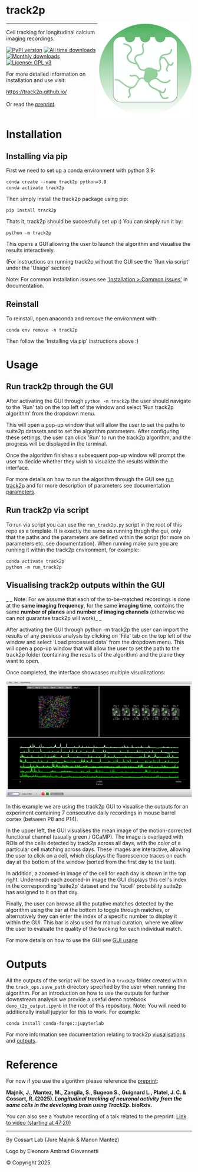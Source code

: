 # track2p <img src="track2p/resources/logo.png" width="256" align="right" vspace = "50">


<div style="width: 75%; height: 1px; background-color: black;"></div>

Cell tracking for longitudinal calcium imaging recordings.

[![PyPI version](https://img.shields.io/pypi/v/track2p)](https://pypi.org/project/track2p/)
[![All time downloads](https://static.pepy.tech/badge/track2p)](https://pepy.tech/project/track2p)
[![Monthly downloads](https://img.shields.io/pypi/dm/track2p)](https://pypi.org/project/track2p/)
[![License: GPL v3](https://img.shields.io/badge/License-GPLv3-blue.svg)](https://www.gnu.org/licenses/gpl-3.0)

For more detailed information on installation and use visit:

https://track2p.github.io/ 
<br/>
<br/>
Or read the [preprint](https://www.biorxiv.org/content/10.1101/2025.02.26.640367v1).
<br/>
<br/>

# Installation

## Installing via pip

First we need to set up a conda environment with python 3.9:

```
conda create --name track2p python=3.9
conda activate track2p
```

Then simply install the track2p package using pip:

```
pip install track2p
```

Thats it, track2p should be succesfully set up :)
You can simply run it by:

```
python -m track2p
```

This opens a GUI allowing the user to launch the algorithm and visualise the results interactively.

(For instructions on running track2p without the GUI see the 'Run via script' under the 'Usage' section)

Note: For common installation issues see ['Installation > Common issues'](https://track2p.github.io/install_common_issues.html) in documentation.

## Reinstall

To reinstall, open anaconda and remove the environment with:

```
conda env remove -n track2p
```

Then follow the 'Installing via pip' instructions above :)


# Usage

## Run track2p through the GUI

After activating the GUI through `python -m track2p` the user should navigate to the 'Run' tab on the top left of the window and select 'Run track2p algorithm' from the dropdown menu.

This will open a pop-up window that will allow the user to set the paths to suite2p datasets and to set the algorithm parameters. After configuring these settings, the user can click 'Run' to run the track2p algorithm, and the progress will be displayed in the terminal.

Once the algorithm finishes a subsequent pop-up window will prompt the user to decide whether they wish to visualize the results within the interface.

For more details on how to run the algorithm through the GUI see [run track2p](https://track2p.github.io/run_track2p_gui.html) and for more description of parameters see documentation [parameters](https://github.com/juremaj/track2p/blob/main/docs/parameters.md).

## Run track2p via script

To run via script you can use the `run_track2p.py` script in the root of this repo as a template. It is exactly the same as running thrugh the gui, only that the paths and the parameters are defined within the script (for more on parameters etc. see documentation). When running make sure you are running it within the track2p environment, for example:

```
conda activate track2p
python -m run_track2p
```


## Visualising track2p outputs within the GUI

_ _ Note: For we assume that each of the to-be-matched recordings is done at the **same imaging frequency**, for the same **imaging time**, contains the same **number of planes** and **number of imaging channels** (otherwise we can not guarantee track2p will work)_ _

After activating the GUI through python -m track2p the user can import the results of any previous analysis by clicking on 'File' tab on the top left of the window and select 'Load processed data' from the dropdown menu. This will open a pop-up window that will allow the user to set the path to the track2p folder (containing the results of the algorithm) and the plane they want to open. 

Once completed, the interface showcases multiple visualizations:

![ex_all_vizualizations.png](docs/media/plots/ex_all_vizualizations.png)

In this example we are using the track2p GUI to visualise the outputs for an experiment containing 7 consecutive daily recordings in mouse barrel cortex (between P8 and P14).

In the upper left, the GUI visualises the mean image of the motion-corrected functional channel (usually green / GCaMP). The image is overlayed with ROIs of the cells detected by track2p across all days, with the color of a particular cell matching across days. These images are interactive, allowing the user to click on a cell, which displays the fluorescence traces on each day at the bottom of the window (sorted from the first day to the last). 

In addition, a zoomed-in image of the cell for each day is shown in the top right. Underneath each zoomed-in image the GUI displays this cell's index in the corresponding 'suite2p’ dataset and the 'iscell' probability suite2p has assigned to it on that day.

Finally, the user can browse all the putative matches detected by the algorithm using the bar at the bottom to toggle through matches, or alternatively they can enter the index of a specific number to display it within the GUI. This bar is also used for manual curation, where we allow the user to evaluate the quality of the tracking for each individual match.

For more details on how to use the GUI see [GUI usage](https://github.com/juremaj/track2p/blob/main/docs/gui.md)


# Outputs

All the outputs of the script will be saved in a `track2p` folder created within the `track_ops.save_path` directory specified by the user when running the algorithm. For an introduction on how to use the outputs for further downstream analysis we provide a useful demo notebook `demo_t2p_output.ipynb` in the root of this repository. Note: You will need to additionally install jupyter for this to work. For example:

```
conda install conda-forge::jupyterlab
```

For more information see documentation relating to track2p [viusalisations](https://github.com/juremaj/track2p/blob/main/docs/visualisations.md) and [outputs](https://github.com/juremaj/track2p/blob/main/docs/outputs.md).

# Reference

For now if you use the algorithm please reference the [preprint](https://www.biorxiv.org/content/10.1101/2025.02.26.640367v1):

  **Majnik, J., Mantez, M., Zangila, S., Bugeon S., Guignard L., Platel, J. C. & Cossart, R. (2025). _Longitudinal tracking of neuronal activity from the same cells in the developing brain using Track2p_. bioRxiv.**

You can also see a Youtube recording of a talk related to the preprint: [Link to video (starting at 47:20)](https://youtu.be/Tr97HwgQ9ik?t=2839)

___


By Cossart Lab (Jure Majnik & Manon Mantez) 

Logo by Eleonora Ambrad Giovannetti 

© Copyright 2025.
